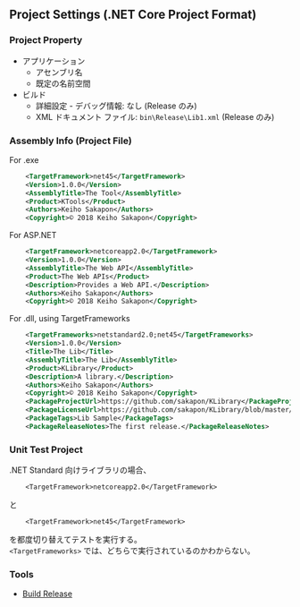 ## Project Settings (.NET Core Project Format)

### Project Property
- アプリケーション
  - アセンブリ名
  - 既定の名前空間
- ビルド
  - 詳細設定 - デバッグ情報: なし (Release のみ)
  - XML ドキュメント ファイル: `bin\Release\Lib1.xml` (Release のみ)

### Assembly Info (Project File)
For .exe
```xml
    <TargetFramework>net45</TargetFramework>
    <Version>1.0.0</Version>
    <AssemblyTitle>The Tool</AssemblyTitle>
    <Product>KTools</Product>
    <Authors>Keiho Sakapon</Authors>
    <Copyright>© 2018 Keiho Sakapon</Copyright>
```

For ASP.NET
```xml
    <TargetFramework>netcoreapp2.0</TargetFramework>
    <Version>1.0.0</Version>
    <AssemblyTitle>The Web API</AssemblyTitle>
    <Product>The Web APIs</Product>
    <Description>Provides a Web API.</Description>
    <Authors>Keiho Sakapon</Authors>
    <Copyright>© 2018 Keiho Sakapon</Copyright>
```

For .dll, using TargetFrameworks
```xml
    <TargetFrameworks>netstandard2.0;net45</TargetFrameworks>
    <Version>1.0.0</Version>
    <Title>The Lib</Title>
    <AssemblyTitle>The Lib</AssemblyTitle>
    <Product>KLibrary</Product>
    <Description>A library.</Description>
    <Authors>Keiho Sakapon</Authors>
    <Copyright>© 2018 Keiho Sakapon</Copyright>
    <PackageProjectUrl>https://github.com/sakapon/KLibrary</PackageProjectUrl>
    <PackageLicenseUrl>https://github.com/sakapon/KLibrary/blob/master/LICENSE</PackageLicenseUrl>
    <PackageTags>Lib Sample</PackageTags>
    <PackageReleaseNotes>The first release.</PackageReleaseNotes>
```

### Unit Test Project
.NET Standard 向けライブラリの場合、
```
    <TargetFramework>netcoreapp2.0</TargetFramework>
```

と
```
    <TargetFramework>net45</TargetFramework>
```
を都度切り替えてテストを実行する。  
`<TargetFrameworks>` では、どちらで実行されているのかわからない。

### Tools
- [Build Release](https://github.com/sakapon/Build-Release)
